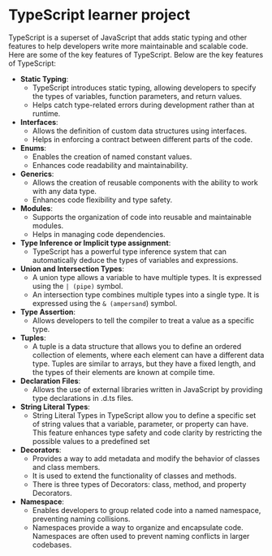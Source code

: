 # TypeScript learner project
TypeScript is a superset of JavaScript that adds static typing and other features to help developers write more maintainable and scalable code. Here are some of the key features of TypeScript. Below are the key features of TypeScript:
- **Static Typing**:
    - TypeScript introduces static typing, allowing developers to specify the types of variables, function parameters, and return values.
    - Helps catch type-related errors during development rather than at runtime.
- **Interfaces**:
    - Allows the definition of custom data structures using interfaces.
    - Helps in enforcing a contract between different parts of the code.
- **Enums**:
    - Enables the creation of named constant values.
    - Enhances code readability and maintainability.
- **Generics**:
    - Allows the creation of reusable components with the ability to work with any data type.
    - Enhances code flexibility and type safety.
- **Modules**:
    - Supports the organization of code into reusable and maintainable modules.
    - Helps in managing code dependencies.
- **Type Inference or Implicit type assignment**:
    - TypeScript has a powerful type inference system that can automatically deduce the types of variables and expressions.
- **Union and Intersection Types**:
    - A union type allows a variable to have multiple types. It is expressed using the `| (pipe)` symbol.
    - An intersection type combines multiple types into a single type. It is expressed using the `& (ampersand`) symbol.
- **Type Assertion**:
    - Allows developers to tell the compiler to treat a value as a specific type.
- **Tuples**:
    - A tuple is a data structure that allows you to define an ordered collection of elements, where each element can have a different data type. Tuples are similar to arrays, but they have a fixed length, and the types of their elements are known at compile time.
- **Declaration Files**:
    - Allows the use of external libraries written in JavaScript by providing type declarations in .d.ts files.
- **String Literal Types**:
    - String Literal Types in TypeScript allow you to define a specific set of string values that a variable, parameter, or property can have. This feature enhances type safety and code clarity by restricting the possible values to a predefined set
- **Decorators**:
    - Provides a way to add metadata and modify the behavior of classes and class members.
    - It is used to extend the functionality of classes and methods.
    - There is three types of Decorators: class, method, and property Decorators.
- **Namespace**:
    - Enables developers to group related code into a named namespace, preventing naming collisions.
    - Namespaces provide a way to organize and encapsulate code. Namespaces are often used to prevent naming conflicts in larger codebases.
